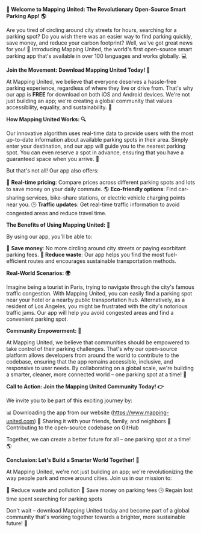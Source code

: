 **🚀 Welcome to Mapping United: The Revolutionary Open-Source Smart Parking App! 🌎**

Are you tired of circling around city streets for hours, searching for a parking spot? Do you wish there was an easier way to find parking quickly, save money, and reduce your carbon footprint? Well, we've got great news for you! 📣 Introducing Mapping United, the world's first open-source smart parking app that's available in over 100 languages and works globally. 💻

**Join the Movement: Download Mapping United Today! 📲**

At Mapping United, we believe that everyone deserves a hassle-free parking experience, regardless of where they live or drive from. That's why our app is **FREE** for download on both iOS and Android devices. We're not just building an app; we're creating a global community that values accessibility, equality, and sustainability. 🌟

**How Mapping United Works: 🔍**

Our innovative algorithm uses real-time data to provide users with the most up-to-date information about available parking spots in their area. Simply enter your destination, and our app will guide you to the nearest parking spot. You can even reserve a spot in advance, ensuring that you have a guaranteed space when you arrive. 🚗

But that's not all! Our app also offers:

💸 **Real-time pricing**: Compare prices across different parking spots and lots to save money on your daily commute.
🌎 **Eco-friendly options**: Find car-sharing services, bike-share stations, or electric vehicle charging points near you.
🕒️ **Traffic updates**: Get real-time traffic information to avoid congested areas and reduce travel time.

**The Benefits of Using Mapping United: 🤩**

By using our app, you'll be able to:

💨 **Save money**: No more circling around city streets or paying exorbitant parking fees.
🚮 **Reduce waste**: Our app helps you find the most fuel-efficient routes and encourages sustainable transportation methods.

**Real-World Scenarios: 🌍**

Imagine being a tourist in Paris, trying to navigate through the city's famous traffic congestion. With Mapping United, you can easily find a parking spot near your hotel or a nearby public transportation hub. Alternatively, as a resident of Los Angeles, you might be frustrated with the city's notorious traffic jams. Our app will help you avoid congested areas and find a convenient parking spot.

**Community Empowerment: 🌈**

At Mapping United, we believe that communities should be empowered to take control of their parking challenges. That's why our open-source platform allows developers from around the world to contribute to the codebase, ensuring that the app remains accessible, inclusive, and responsive to user needs. By collaborating on a global scale, we're building a smarter, cleaner, more connected world – one parking spot at a time! 🌟

**Call to Action: Join the Mapping United Community Today! 👉**

We invite you to be part of this exciting journey by:

📊 Downloading the app from our website (https://www.mapping-united.com)
🤝 Sharing it with your friends, family, and neighbors
💬 Contributing to the open-source codebase on GitHub

Together, we can create a better future for all – one parking spot at a time! 🌎

**Conclusion: Let's Build a Smarter World Together! 💪**

At Mapping United, we're not just building an app; we're revolutionizing the way people park and move around cities. Join us in our mission to:

🚮 Reduce waste and pollution
💸 Save money on parking fees
🕒️ Regain lost time spent searching for parking spots

Don't wait – download Mapping United today and become part of a global community that's working together towards a brighter, more sustainable future! 🌟